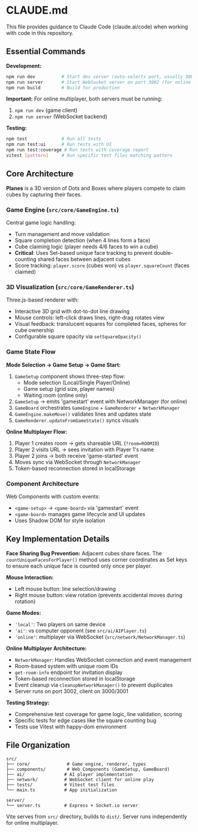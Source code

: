 # CLAUDE.md

This file provides guidance to Claude Code (claude.ai/code) when working with code in this repository.

## Essential Commands

**Development:**
```bash
npm run dev          # Start dev server (auto-selects port, usually 3000 or 3001)
npm run server       # Start WebSocket server on port 3002 (for online multiplayer)
npm run build        # Build for production
```

**Important:** For online multiplayer, both servers must be running:
1. `npm run dev` (game client)
2. `npm run server` (WebSocket backend)

**Testing:**
```bash
npm test             # Run all tests
npm run test:ui      # Run tests with UI
npm run test:coverage # Run tests with coverage report
vitest [pattern]     # Run specific test files matching pattern
```

## Core Architecture

**Planes** is a 3D version of Dots and Boxes where players compete to claim cubes by capturing their faces.

### Game Engine (`src/core/GameEngine.ts`)
Central game logic handling:
- Turn management and move validation
- Square completion detection (when 4 lines form a face)
- Cube claiming logic (player needs 4/6 faces to win a cube)
- **Critical**: Uses Set-based unique face tracking to prevent double-counting shared faces between adjacent cubes
- Score tracking: `player.score` (cubes won) vs `player.squareCount` (faces claimed)

### 3D Visualization (`src/core/GameRenderer.ts`)
Three.js-based renderer with:
- Interactive 3D grid with dot-to-dot line drawing
- Mouse controls: left-click draws lines, right-drag rotates view
- Visual feedback: translucent squares for completed faces, spheres for cube ownership
- Configurable square opacity via `setSquareOpacity()`

### Game State Flow

**Mode Selection → Game Setup → Game Start:**
1. `GameSetup` component shows three-step flow:
   - Mode selection (Local/Single Player/Online)
   - Game setup (grid size, player names)
   - Waiting room (online only)
2. `GameSetup` → emits 'gamestart' event with NetworkManager (for online)
3. `GameBoard` orchestrates `GameEngine` + `GameRenderer` + `NetworkManager`
4. `GameEngine.makeMove()` validates lines and updates state
5. `GameRenderer.updateFromGameState()` syncs visuals

**Online Multiplayer Flow:**
1. Player 1 creates room → gets shareable URL (`?room=ROOMID`)
2. Player 2 visits URL → sees invitation with Player 1's name
3. Player 2 joins → both receive 'game-started' event
4. Moves sync via WebSocket through `NetworkManager`
5. Token-based reconnection stored in localStorage

### Component Architecture
Web Components with custom events:
- `<game-setup>` → `<game-board>` via 'gamestart' event
- `<game-board>` manages game lifecycle and UI updates
- Uses Shadow DOM for style isolation

## Key Implementation Details

**Face Sharing Bug Prevention:**
Adjacent cubes share faces. The `countUniqueFacesForPlayer()` method uses corner coordinates as Set keys to ensure each unique face is counted only once per player.

**Mouse Interaction:**
- Left mouse button: line selection/drawing
- Right mouse button: view rotation (prevents accidental moves during rotation)

**Game Modes:**
- `'local'`: Two players on same device
- `'ai'`: vs computer opponent (see `src/ai/AIPlayer.ts`)
- `'online'`: multiplayer via WebSocket (`src/network/NetworkManager.ts`)

**Online Multiplayer Architecture:**
- `NetworkManager`: Handles WebSocket connection and event management
- Room-based system with unique room IDs
- `get-room-info` endpoint for invitation display
- Token-based reconnection stored in localStorage
- Event cleanup via `cleanupNetworkManager()` to prevent duplicates
- Server runs on port 3002, client on 3000/3001

**Testing Strategy:**
- Comprehensive test coverage for game logic, line validation, scoring
- Specific tests for edge cases like the square counting bug
- Tests use Vitest with happy-dom environment

## File Organization

```
src/
├── core/              # Game engine, renderer, types
├── components/        # Web Components (GameSetup, GameBoard)
├── ai/               # AI player implementation
├── network/          # WebSocket client for online play
├── tests/            # Vitest test files
└── main.ts           # App initialization

server/
└── server.ts         # Express + Socket.io server
```

Vite serves from `src/` directory, builds to `dist/`. Server runs independently for online multiplayer.